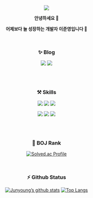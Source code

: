 
<div align="center">
<img src="https://capsule-render.vercel.app/api?type=Waving&color=0:3AA6B9,40:FFD0D0,60:FF9EAA,100:C1ECE4&height=200&section=header&text=Welcome&fontSize=50&fontColor=ffffff&fontAlignY=35&animation=fadeIn&desc=이준영의%20GitHub%20Profile&descAlign=55&descSize=15&descAlignY=50" />




<p align="center"><strong> 안녕하세요 🌱
 </strong></p>
 
<p align="center"><strong>
 어제보다 늘 성장하는 개발자 이준영입니다 🙌</strong></p>

<br>


### ✨ Blog


<p align="center"> 
<a href="https://velog.io/@dlzlqlzl"> <img src="https://img.shields.io/badge/Blog-3DDC84??style=flat-square&logo=Velog&logoColor=white"/></a>
<img src="https://img.shields.io/badge/lionalmessi@naver.com-EA4335??style=flat-square&logo=Mail.Ru&logoColor=white"/>
</p>

<br><br>


### ⚒ Skills



<p align="center">
  <img src="https://img.shields.io/badge/Spring-6DB33F?style=for-the-badge&logo=Spring&logoColor=white"> <img src="https://img.shields.io/badge/Springboot-6DB33F?style=for-the-badge&logo=Springboot&logoColor=white"> <img src="https://img.shields.io/badge/jpa-000000?style=for-the-badge&logo=jpa&logoColor=white"> 
</p>



<p align="center">
  <img src="https://img.shields.io/badge/java-007396?style=for-the-badge&logo=java&logoColor=white"> <img src="https://img.shields.io/badge/MySQL-4479A1?style=for-the-badge&logo=MySQL&logoColor=white"> <img src="https://img.shields.io/badge/C++-00599c?style=for-the-badge&logo=cplusplus&logoColor=white">
  
</p>

<br>
<!--  
<p align="center">
  <img src="https://img.shields.io/badge/Python-3776AB?style=for-the-badge&logo=Python&logoColor=white"> 
  <img src="https://img.shields.io/badge/linux-FCC624?style=for-the-badge&logo=linux&logoColor=black"> 
   <img src="https://img.shields.io/badge/C-A8B9CC?style=for-the-badge&logo=c&logoColor=black">
  
</p>

<p align="center">
      <img src="https://img.shields.io/badge/github-181717?style=for-the-badge&logo=github&logoColor=white"> <img src="https://img.shields.io/badge/Slack-4A154B?style=for-the-badge&logo=Slack&logoColor=white">
</p>
-->

<br>

### 💯 BOJ Rank


[![Solved.ac Profile](http://mazassumnida.wtf/api/v2/generate_badge?boj=dlzlqlzl)](https://solved.ac/dlzlqlzl/)

<br>

### ⚡️ Github Status

[![Junyoung’s github stats](https://github-readme-stats.vercel.app/api?username=BangTtagGum&show_icons=true&include_all_commits=true&bg_color=30,e96443,904e95&title_color=fff&text_color=fff)](https://github.com/BangTtagGum/github-readme-stats)
[![Top Langs](https://github-readme-stats.vercel.app/api/top-langs/?username=BangTtagGum&layout=compact&bg_color=30,e96443,904e95&title_color=fff&text_color=fff&hide=jupyter%20notebook)](https://github.com/BangTtagGum/github-readme-stats)

</div>
<!--
**BangTtagGum/BangTtagGum** is a ✨ _special_ ✨ repository because its `README.md` (this file) appears on your GitHub profile.

Here are some ideas to get you started:



- 🔭 I’m currently working on ...
- 🌱 I’m currently learning Spring
- 👯 I’m looking to collaborate on ...
- 🤔 I’m looking for help with ...
- 💬 Ask me about ...Sssssssssssss
- 📫 How to reach me: ...ss
- 😄 Pronouns: ... ssss sdsss
- ⚡ Fun fact: ...
-->

